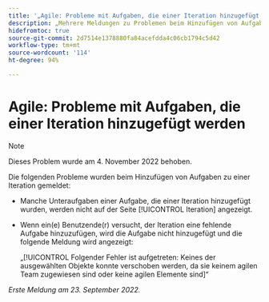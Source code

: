 ```yaml
---
title: '„Agile: Probleme mit Aufgaben, die einer Iteration hinzugefügt werden“'
description: „Mehrere Meldungen zu Problemen beim Hinzufügen von Aufgaben zu einer Iteration“
hidefromtoc: true
source-git-commit: 2d7514e1378880fa84acefdda4c06cb1794c5d42
workflow-type: tm+mt
source-wordcount: '114'
ht-degree: 94%

---
```



# Agile: Probleme mit Aufgaben, die einer Iteration hinzugefügt werden

>[!NOTE]
>
>Dieses Problem wurde am 4. November 2022 behoben.

Die folgenden Probleme wurden beim Hinzufügen von Aufgaben zu einer Iteration gemeldet:

* Manche Unteraufgaben einer Aufgabe, die einer Iteration hinzugefügt wurden, werden nicht auf der Seite [!UICONTROL Iteration] angezeigt.
* Wenn ein(e) Benutzende(r) versucht, der Iteration eine fehlende Aufgabe hinzuzufügen, wird die Aufgabe nicht hinzugefügt und die folgende Meldung wird angezeigt:

   „[!UICONTROL Folgender Fehler ist aufgetreten: Keines der ausgewählten Objekte konnte verschoben werden, da sie keinem agilen Team zugewiesen sind oder keine agilen Elemente sind]“

_Erste Meldung am 23. September 2022._

